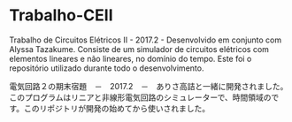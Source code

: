 # Trabalho-CEII

Trabalho de Circuitos Elétricos II - 2017.2 - Desenvolvido em conjunto com Alyssa Tazakume. Consiste de um simulador de circuitos elétricos com elementos lineares e não lineares, no domínio do tempo. Este foi o repositório utilizado durante todo o desenvolvimento.


電気回路２の期末宿題　－　2017.2　－　ありさ高詰と一緒に開発されました。このプログラムはリニアと非線形電気回路のシミュレーターで、時間領域のです。このリポジトリが開発の始めてから使いされました。
